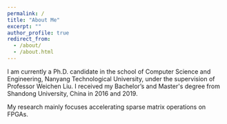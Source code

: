 ```yaml
---
permalink: /
title: "About Me"
excerpt: ""
author_profile: true
redirect_from: 
  - /about/
  - /about.html
---
```


I am currently a Ph.D. candidate in the school of Computer Science and Engineering, Nanyang Technological University, under the supervision of Professor Weichen Liu.
I received my Bachelor’s and Master's degree from Shandong University, China in 2016 and 2019.

My research mainly focuses accelerating sparse matrix operations on FPGAs.
